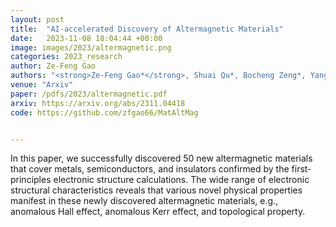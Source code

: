 ```yaml
---
layout: post
title:  "AI-accelerated Discovery of Altermagnetic Materials"
date:   2023-11-08 18:04:44 +00:00
image: images/2023/altermagnetic.png
categories: 2023_research
author: Ze-Feng Gao
authors: "<strong>Ze-Feng Gao*</strong>, Shuai Qu*, Bocheng Zeng*, Yang Liu, Ji-Rong Wen, Hao Sun<sup>#</sup>, Peng-Jie Guo<sup>#</sup>, Zhong-Yi Lu<sup>#</sup>"
venue: "Arxiv"
paper: /pdfs/2023/altermagnetic.pdf
arxiv: https://arxiv.org/abs/2311.04418
code: https://github.com/zfgao66/MatAltMag


---
```

In this paper, we successfully discovered 50 new altermagnetic materials that cover metals, semiconductors, and insulators confirmed by the first-principles electronic structure calculations. The wide range of electronic structural characteristics reveals that various novel physical properties manifest in these newly discovered altermagnetic materials, e.g., anomalous Hall effect, anomalous Kerr effect, and topological property. 